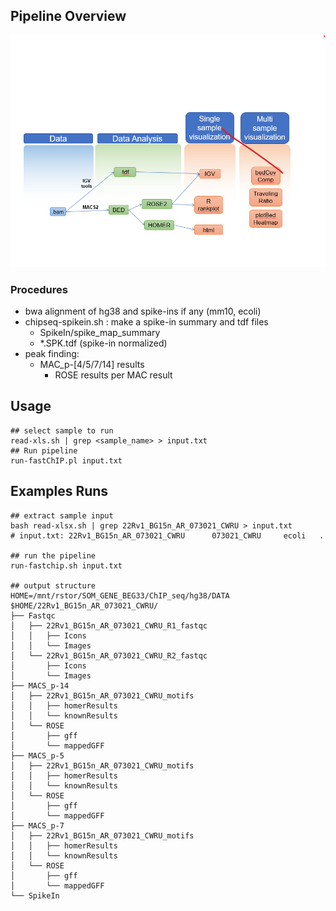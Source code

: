 ## Pipeline Overview
![Alt text](pipeline_workflow_v0.0.png?raw=true "Title")
### Procedures
- bwa alignment of hg38 and spike-ins if any (mm10, ecoli)
- chipseq-spikein.sh : make a spike-in summary and tdf files 
  - SpikeIn/spike_map_summary
  - *.SPK.tdf (spike-in normalized)
- peak finding:
  - MAC_p-[4/5/7/14] results
    - ROSE results per MAC result

## Usage 
```
## select sample to run
read-xls.sh | grep <sample_name> > input.txt
## Run pipeline
run-fastChIP.pl input.txt
```

## Examples Runs
```
## extract sample input
bash read-xlsx.sh | grep 22Rv1_BG15n_AR_073021_CWRU > input.txt
# input.txt: 22Rv1_BG15n_AR_073021_CWRU      073021_CWRU     ecoli   .

## run the pipeline
run-fastchip.sh input.txt

## output structure
HOME=/mnt/rstor/SOM_GENE_BEG33/ChIP_seq/hg38/DATA
$HOME/22Rv1_BG15n_AR_073021_CWRU/
├── Fastqc
│   ├── 22Rv1_BG15n_AR_073021_CWRU_R1_fastqc
│   │   ├── Icons
│   │   └── Images
│   └── 22Rv1_BG15n_AR_073021_CWRU_R2_fastqc
│       ├── Icons
│       └── Images
├── MACS_p-14
│   ├── 22Rv1_BG15n_AR_073021_CWRU_motifs
│   │   ├── homerResults
│   │   └── knownResults
│   └── ROSE
│       ├── gff
│       └── mappedGFF
├── MACS_p-5
│   ├── 22Rv1_BG15n_AR_073021_CWRU_motifs
│   │   ├── homerResults
│   │   └── knownResults
│   └── ROSE
│       ├── gff
│       └── mappedGFF
├── MACS_p-7
│   ├── 22Rv1_BG15n_AR_073021_CWRU_motifs
│   │   ├── homerResults
│   │   └── knownResults
│   └── ROSE
│       ├── gff
│       └── mappedGFF
└── SpikeIn

```


